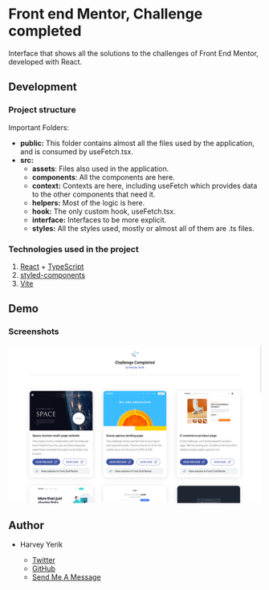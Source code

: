 # Front end Mentor, Challenge completed
Interface that shows all the solutions to the challenges of Front End Mentor, developed with React.
## Development 
### Project structure

Important Folders:
- **public:** This folder contains almost all the files used by the application, and is consumed by useFetch.tsx.
- **src:**
  - **assets**: Files also used in the application.
  - **components**: All the components are here.
  - **context:** Contexts are here, including useFetch which provides data to the other components that need it.
  - **helpers:** Most of the logic is here.
  - **hook:** The only custom hook, useFetch.tsx.
  - **interface:** Interfaces to be more explicit.
  - **styles:** All the styles used, mostly or almost all of them are .ts files.

### Technologies used in the project
1. [React](https://es.reactjs.org/) + [TypeScript](https://www.typescriptlang.org/)
1. [styled-components](https://styled-components.com/)
1. [Vite](https://vitejs.dev/)

## Demo 

### Screenshots
<img src="./screenshots/test-1.png" />

## Author

- Harvey Yerik

    - [Twitter](https://twitter.com/yerikhar)
    - [GitHub](https://github.com/YerikAH)
    - [Send Me A Message](https://yerikah.github.io/send-me-a-message/dist/)
